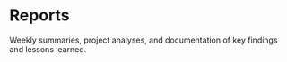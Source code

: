 # Reports
Weekly summaries, project analyses, and documentation of key findings and lessons learned.

